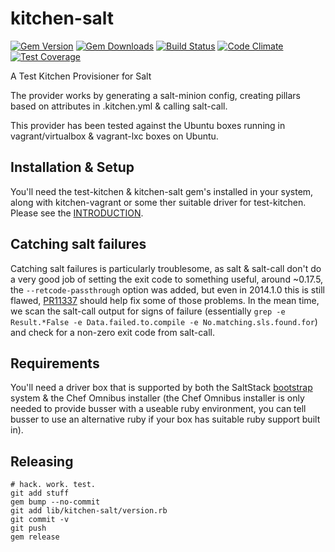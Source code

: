 # kitchen-salt
[![Gem Version](https://badge.fury.io/rb/kitchen-salt.svg)](http://badge.fury.io/rb/kitchen-salt)
[![Gem Downloads](http://ruby-gem-downloads-badge.herokuapp.com/kitchen-salt?type=total&color=brightgreen)](https://rubygems.org/gems/kitchen-salt)
[![Build Status](https://travis-ci.org/simonmcc/kitchen-salt.png)](https://travis-ci.org/simonmcc/kitchen-salt)
[![Code Climate](https://codeclimate.com/github/simonmcc/kitchen-salt/badges/gpa.svg)](https://codeclimate.com/github/simonmcc/kitchen-salt)
[![Test Coverage](https://codeclimate.com/github/simonmcc/kitchen-salt/badges/coverage.svg)](https://codeclimate.com/github/simonmcc/kitchen-salt/coverage)

A Test Kitchen Provisioner for Salt

The provider works by generating a salt-minion config, creating pillars based on attributes in .kitchen.yml & calling salt-call.

This provider has been tested against the Ubuntu boxes running in vagrant/virtualbox & vagrant-lxc boxes on Ubuntu.

## Installation & Setup
You'll need the test-kitchen & kitchen-salt gem's installed in your system, along with kitchen-vagrant or some ther suitable driver for test-kitchen.  Please see the [INTRODUCTION](https://github.com/simonmcc/kitchen-salt/blob/master/INTRODUCTION.md).

## Catching salt failures
Catching salt failures is particularly troublesome, as salt & salt-call don't do a very good job of setting the exit
code to something useful, around ~0.17.5, the `--retcode-passthrough` option was added, but even in 2014.1.0 this is
still flawed, [PR11337](https://github.com/saltstack/salt/pull/11337) should help fix some of those problems.  In the
mean time, we scan the salt-call output for signs of failure (essentially `grep -e Result.*False -e Data.failed.to.compile -e
No.matching.sls.found.for`) and check for a
non-zero exit code from salt-call.


## Requirements
You'll need a driver box that is supported by both the SaltStack [bootstrap](https://github.com/saltstack/salt-bootstrap) system & the Chef Omnibus installer (the Chef Omnibus installer is only needed to provide busser with a useable ruby environment, you can tell busser to use an alternative ruby if your box has suitable ruby support built in).

## Releasing

    # hack. work. test.
    git add stuff
    gem bump --no-commit
    git add lib/kitchen-salt/version.rb
    git commit -v
    git push
    gem release


